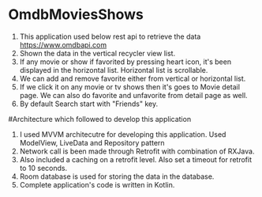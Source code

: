 # OmdbMoviesShows

1. This application used below rest api to retrieve the data https://www.omdbapi.com
2. Shown the data in the vertical recycler view list.
3. If any movie or show if favorited by pressing heart icon, it's been displayed in the horizontal list.
Horizontal list is scrollable.
4. We can add and remove favorite either from vertical or horizontal list.
5. If we click it on any movie or tv shows then it's goes to Movie detail page. We can also do favorite and unfavorite
from detail page as well.
6. By default Search start with "Friends" key.


#Architecture which followed to develop this application
1. I used MVVM architecutre for developing this application. Used ModelView, LiveData and Repository pattern
2. Network call is been made through Retrofit with combination of RXJava.
3. Also included a caching on a retrofit level. Also set a timeout for retrofit to 10 seconds.
4. Room database is used for storing the data in the database.
5. Complete application's code is written in Kotlin.